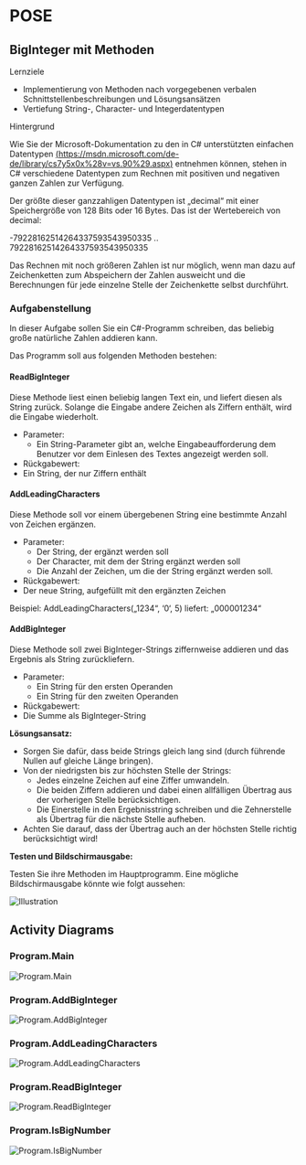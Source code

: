# POSE

## BigInteger mit Methoden

Lernziele

- Implementierung von Methoden nach vorgegebenen verbalen Schnittstellenbeschreibungen und Lösungsansätzen
- Vertiefung String-, Character- und Integerdatentypen

Hintergrund

Wie  Sie  der  Microsoft-Dokumentation  zu  den  in  C#  unterstützten  einfachen  Datentypen [(https://msdn.microsoft.com/de-de/library/cs7y5x0x%28v=vs.90%29.aspx)](https://msdn.microsoft.com/de-de/library/cs7y5x0x%28v=vs.90%29.aspx)  entnehmen  können, stehen in C# verschiedene Datentypen zum Rechnen mit positiven und negativen ganzen Zahlen zur Verfügung.

Der größte dieser ganzzahligen Datentypen ist „decimal“ mit einer Speichergröße von 128 Bits oder 16 Bytes. Das ist der Wertebereich von decimal:

-79228162514264337593543950335 .. 79228162514264337593543950335

Das Rechnen mit noch größeren Zahlen ist nur möglich, wenn man dazu auf Zeichenketten zum Abspeichern der Zahlen ausweicht und die Berechnungen für jede einzelne Stelle der Zeichenkette selbst durchführt.

### Aufgabenstellung

In dieser Aufgabe sollen Sie ein C#-Programm schreiben, das beliebig große natürliche Zahlen addieren kann.

Das Programm soll aus folgenden Methoden bestehen:

#### ReadBigInteger

Diese Methode liest einen beliebig langen Text ein, und liefert diesen als String zurück. Solange die Eingabe andere Zeichen als Ziffern enthält, wird die Eingabe wiederholt.

- Parameter:
  - Ein String-Parameter gibt an, welche Eingabeaufforderung dem Benutzer vor dem Einlesen des Textes angezeigt werden soll.
- Rückgabewert:
- Ein String, der nur Ziffern enthält

#### AddLeadingCharacters

Diese Methode soll vor einem übergebenen String eine bestimmte Anzahl von Zeichen ergänzen.

- Parameter:
  - Der String, der ergänzt werden soll
  - Der Character, mit dem der String ergänzt werden soll
  - Die Anzahl der Zeichen, um die der String ergänzt werden soll.
- Rückgabewert:
- Der neue String, aufgefüllt mit den ergänzten Zeichen

Beispiel: AddLeadingCharacters(„1234“, ‘0‘,  5) liefert: „000001234“

#### AddBigInteger

Diese Methode soll zwei BigInteger-Strings ziffernweise addieren und das Ergebnis als String zurückliefern.

- Parameter:
  - Ein String für den ersten Operanden
  - Ein String für den zweiten Operanden
- Rückgabewert:
- Die Summe als BigInteger-String

**Lösungsansatz:**

- Sorgen Sie dafür, dass beide Strings gleich lang sind (durch führende Nullen auf gleiche Länge bringen).
- Von der niedrigsten bis zur höchsten Stelle der Strings:
  - Jedes einzelne Zeichen auf eine Ziffer umwandeln.
  - Die beiden Ziffern addieren  und dabei einen allfälligen Übertrag aus der vorherigen Stelle berücksichtigen.
  - Die Einerstelle in den Ergebnisstring schreiben und die Zehnerstelle als Übertrag für die nächste Stelle aufheben.
- Achten Sie darauf, dass der Übertrag auch an der höchsten Stelle richtig berücksichtigt wird!

**Testen und Bildschirmausgabe:**

Testen Sie ihre Methoden im Hauptprogramm. Eine mögliche Bildschirmausgabe könnte wie folgt aussehen:

![Illustration](Task.002.png)

## Activity Diagrams

### Program.Main

![Program.Main](http://www.plantuml.com/plantuml/proxy?cache=no&src=https://raw.githubusercontent.com/leoggehrer/2324-34_ABIF_ACIF_POSE/master/BigInteger.ConApp/Diagrams/ac_Program_Main.puml)

### Program.AddBigInteger

![Program.AddBigInteger](http://www.plantuml.com/plantuml/proxy?cache=no&src=https://raw.githubusercontent.com/leoggehrer/2324-34_ABIF_ACIF_POSE/master/BigInteger.ConApp/Diagrams/ac_Program_AddBigInteger.puml)

### Program.AddLeadingCharacters

![Program.AddLeadingCharacters](http://www.plantuml.com/plantuml/proxy?cache=no&src=https://raw.githubusercontent.com/leoggehrer/2324-34_ABIF_ACIF_POSE/master/BigInteger.ConApp/diagrams/ac_Program_AddLeadingCharacters.puml)

### Program.ReadBigInteger

![Program.ReadBigInteger](http://www.plantuml.com/plantuml/proxy?cache=no&src=https://raw.githubusercontent.com/leoggehrer/2324-34_ABIF_ACIF_POSE/master/BigInteger.ConApp/diagrams/ac_Program_ReadBigInteger.puml)

### Program.IsBigNumber

![Program.IsBigNumber](http://www.plantuml.com/plantuml/proxy?cache=no&src=https://raw.githubusercontent.com/leoggehrer/2324-34_ABIF_ACIF_POSE/master/BigInteger.ConApp/diagrams/ac_Program_IsBigNumber.puml)
